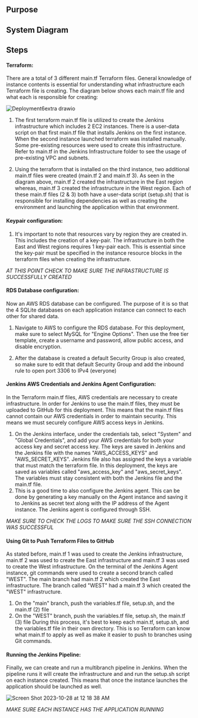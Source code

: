 ## Purpose 

## System Diagram 

## Steps 

#### Terraform:
There are a total of 3 different main.tf Terraform files. General knowledge of instance contents is essential for understanding what infrastructure each Terraform file is creating. The diagram below shows each main.tf file and what each is responsible for creating:

![Deployment6extra drawio](https://github.com/Sameen-k/Deployment6/assets/128739962/9e9bde7b-2500-46f9-aca7-2f3d30b13e05)


1. The first terraform main.tf file is utilized to create the Jenkins infrastructure which includes 2 EC2 instances. There is a user-data script on that first main.tf file that installs Jenkins on the first instance. When the second instance launched terraform was installed manually. Some pre-existing resources were used to create this infrastructure. Refer to main.tf in the Jenkins Infrastructure folder to see the usage of pre-existing VPC and subnets.

2. Using the terraform that is installed on the third instance, two additional main.tf files were created (main.tf 2 and main.tf 3). As seen in the diagram above, main.tf 2 created the infrastructure in the East region whereas, main.tf 3 created the infrastructure in the West region. Each of these main.tf files (2 & 3) both have a user-data script (setup.sh) that is responsible for installing dependencies as well as creating the environment and launching the application within that environment.

#### Keypair configuration:
1. It's important to note that resources vary by region they are created in. This includes the creation of a key-pair. The infrastructure in both the East and West regions requires 1 key-pair each. This is essential since the key-pair must be specified in the instance resource blocks in the terraform files when creating the infrastructure.

_AT THIS POINT CHECK TO MAKE SURE THE INFRASTRUCTURE IS SUCCESSFULLY CREATED_

#### RDS Database configuration:
Now an AWS RDS database can be configured. The purpose of it is so that the 4 SQLite databases on each application instance can connect to each other for shared data. 

1. Navigate to AWS to configure the RDS database. For this deployment, make sure to select MySQL for "Engine Options". Then use the free tier template, create a username and password, allow public access, and disable encryption.

2. After the database is created a default Security Group is also created, so make sure to edit that default Security Group and add the inbound rule to open port 3306 to IPv4 (everyone)

#### Jenkins AWS Credentials and Jenkins Agent Configuration:
In the Terraform main.tf files, AWS credentials are necessary to create infrastructure. In order for Jenkins to use the main.tf files, they must be uploaded to GitHub for this deployment. This means that the main.tf files cannot contain our AWS credentials in order to maintain security. This means we must securely configure AWS access keys in Jenkins. 
1. On the Jenkins interface, under the credentials tab, select "System" and "Global Credentials", and add your AWS credentials for both your access key and secret access key. The keys are saved in Jenkins and the Jenkins file with the names "AWS_ACCESS_KEYS" and "AWS_SECRET_KEYS". Jenkins file also has assigned the keys a variable that must match the terraform file. In this deployment, the keys are saved as variables called "aws_access_key" and "aws_secret_keys". The variables must stay consistent with both the Jenkins file and the main.tf file.
2. This is a good time to also configure the Jenkins agent. This can be done by generating a key manually on the Agent instance and saving it to Jenkins as secret text along with the IP address of the Agent instance. The Jenkins agent is configured through SSH. 

_MAKE SURE TO CHECK THE LOGS TO MAKE SURE THE SSH CONNECTION WAS SUCCESSFUL_

#### Using Git to Push Terraform Files to GitHub 
As stated before, main.tf 1 was used to create the Jenkins infrastructure, main.tf 2 was used to create the East infrastructure and main.tf 3 was used to create the West infrastructure. On the terminal of the Jenkins Agent instance, git commands were used to create a second branch called "WEST". The main branch had main.tf 2 which created the East infrastructure. The branch called "WEST" had a main.tf 3 which created the "WEST" infrastructure. 
1. On the "main" branch, push the variables.tf file, setup.sh, and the main.tf (2) file
2. On the "WEST" branch, push the variables.tf file, setup.sh, the main.tf (3) file
During this process, it's best to keep each main.tf, setup.sh, and the variables.tf file in their own directory. This is so Terraform can know what main.tf to apply as well as make it easier to push to branches using Git commands.

#### Running the Jenkins Pipeline:
Finally, we can create and run a multibranch pipeline in Jenkins. 
When the pipeline runs it will create the infrastructure and and run the setup.sh script on each instance created. This means that once the instance launches the application should be launched as well. 

![Screen Shot 2023-10-28 at 12 18 38 AM](https://github.com/Sameen-k/Deployment6/assets/128739962/0498e208-e27e-4eb8-a67e-3ef060763cde)

_MAKE SURE EACH INSTANCE HAS THE APPLICATION RUNNING_

